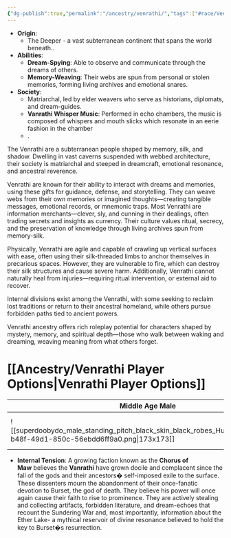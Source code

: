 ```yaml
---
{"dg-publish":true,"permalink":"/ancestry/venrathi/","tags":["#race/Venrathi","#Venrathi","#race"]}
---
```


 - **Origin**: 
    - The Deeper - a vast subterranean continent that spans the world beneath..
 - **Abilities**:
    - **Dream-Spying**: Able to observe and communicate through the dreams of others.
    - **Memory-Weaving**: Their webs are spun from personal or stolen memories, forming living archives and emotional snares.
- **Society**: 
    -  Matriarchal, led by elder weavers who serve as historians, diplomats, and dream-guides. 
    - **Vanrathi Whisper Music**: Performed in echo chambers, the music is composed of whispers and mouth slicks which resonate in an eerie fashion in the chamber
    - .
 
The Venrathi are a subterranean people shaped by memory, silk, and shadow. Dwelling in vast caverns suspended with webbed architecture, their society is matriarchal and steeped in dreamcraft, emotional resonance, and ancestral reverence.

Venrathi are known for their ability to interact with dreams and memories, using these gifts for guidance, defense, and storytelling. They can weave webs from their own memories or imagined thoughts—creating tangible messages, emotional records, or mnemonic traps. Most Venrathi are information merchants—clever, sly, and cunning in their dealings, often trading secrets and insights as currency. Their culture values ritual, secrecy, and the preservation of knowledge through living archives spun from memory-silk.

Physically, Venrathi are agile and capable of crawling up vertical surfaces with ease, often using their silk-threaded limbs to anchor themselves in precarious spaces. However, they are vulnerable to fire, which can destroy their silk structures and cause severe harm. Additionally, Venrathi cannot naturally heal from injuries—requiring ritual intervention, or external aid to recover.

Internal divisions exist among the Venrathi, with some seeking to reclaim lost traditions or return to their ancestral homeland, while others pursue forbidden paths tied to ancient powers.

Venrathi ancestry offers rich roleplay potential for characters shaped by mystery, memory, and spiritual depth—those who walk between waking and dreaming, weaving meaning from what others forget.

# [[Ancestry/Venrathi Player Options\|Venrathi Player Options]]

| Middle Age Male                                                                                                        | Younger Female                                                                                                         | Elder                                                                                                                  |
| ---------------------------------------------------------------------------------------------------------------------- | ---------------------------------------------------------------------------------------------------------------------- | ---------------------------------------------------------------------------------------------------------------------- |
| ![[superdoobydo_male_standing_pitch_black_skin_black_robes_Humanoi_3bbe3f09-b48f-49d1-850c-56ebdd6ff9a0.png\|173x173]] | ![[superdoobydo_Humanoid_with_spider_growning_legs_on_back_--sre_377efb25-20fc-43b0-9ce8-63d90613f37b_1.png\|173x173]] | ![[superdoobydo_male_standing_pitch_black_skin_black_robes_Humanoi_688aa54b-acf1-48a1-aaef-d7750713482f.png\|173x173]] |





- **Internal Tension**: A growing faction known as the **Chorus of Maw** believes the **Vanrathi** have grown docile and complacent since the fall of the gods and their ancestors� self-imposed exile to the surface. These dissenters mourn the abandonment of their once-fanatic devotion to Burset, the god of death. They believe his power will once again cause their faith to rise to prominence. They are actively stealing and collecting artifacts, forbidden literature, and dream-echoes that recount the Sundering War and, most importantly, information about the Ether Lake- a mythical reservoir of divine resonance believed to hold the key to Burset�s resurrection.
